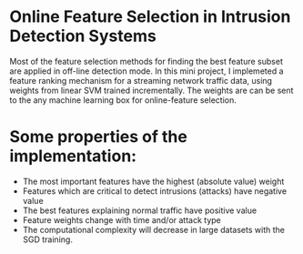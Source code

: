 # Online Feature Selection in Intrusion Detection Systems
Most of the feature selection methods for finding the best feature subset are applied in off-line detection mode. In this mini project, I implemeted a feature ranking mechanism for a streaming network traffic data, using weights from linear SVM trained incrementally. The weights are can be sent to the any machine learning box for online-feature selection. 

# Some properties of the implementation:
* The most important features have the highest (absolute value) weight 
* Features which are critical to detect intrusions (attacks) have negative value
* The best features explaining normal traffic have positive value
* Feature weights change with time and/or attack type
* The computational complexity will decrease in large datasets with the SGD training.
